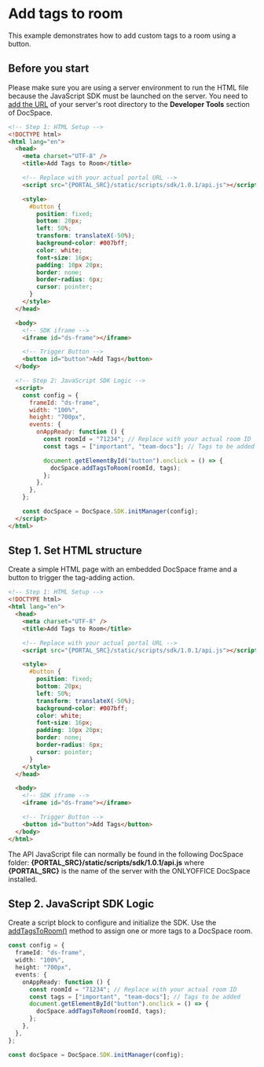 # Add tags to room
This example demonstrates how to add custom tags to a room using a button.

## Before you start
Please make sure you are using a server environment to run the HTML file because the JavaScript SDK must be launched on the server.
You need to [add the URL](../../../get-started/basic-concepts.md#step-1-specifying-the-docspace-url) of your server's root directory to the **Developer Tools** section of DocSpace.

``` html
<!-- Step 1: HTML Setup -->
<!DOCTYPE html>
<html lang="en">
  <head>
    <meta charset="UTF-8" />
    <title>Add Tags to Room</title>

    <!-- Replace with your actual portal URL -->
    <script src="{PORTAL_SRC}/static/scripts/sdk/1.0.1/api.js"></script>

    <style>
      #button {
        position: fixed;
        bottom: 20px;
        left: 50%;
        transform: translateX(-50%);
        background-color: #007bff;
        color: white;
        font-size: 16px;
        padding: 10px 20px;
        border: none;
        border-radius: 6px;
        cursor: pointer;
      }
    </style>
  </head>

  <body>
    <!-- SDK iframe -->
    <iframe id="ds-frame"></iframe>

    <!-- Trigger Button -->
    <button id="button">Add Tags</button>
  </body>

  <!-- Step 2: JavaScript SDK Logic -->
  <script>
    const config = {
      frameId: "ds-frame",
      width: "100%",
      height: "700px",
      events: {
        onAppReady: function () {
          const roomId = "71234"; // Replace with your actual room ID
          const tags = ["important", "team-docs"]; // Tags to be added

          document.getElementById("button").onclick = () => {
            docSpace.addTagsToRoom(roomId, tags);
          };
        },
      },
    };

    const docSpace = DocSpace.SDK.initManager(config);
  </script>
</html>
```

## Step 1. Set HTML structure
Create a simple HTML page with an embedded DocSpace frame and a button to trigger the tag-adding action.

``` html
<!-- Step 1: HTML Setup -->
<!DOCTYPE html>
<html lang="en">
  <head>
    <meta charset="UTF-8" />
    <title>Add Tags to Room</title>

    <!-- Replace with your actual portal URL -->
    <script src="{PORTAL_SRC}/static/scripts/sdk/1.0.1/api.js"></script>

    <style>
      #button {
        position: fixed;
        bottom: 20px;
        left: 50%;
        transform: translateX(-50%);
        background-color: #007bff;
        color: white;
        font-size: 16px;
        padding: 10px 20px;
        border: none;
        border-radius: 6px;
        cursor: pointer;
      }
    </style>
  </head>

  <body>
    <!-- SDK iframe -->
    <iframe id="ds-frame"></iframe>

    <!-- Trigger Button -->
    <button id="button">Add Tags</button>
  </body>
</html>
```

The API JavaScript file can normally be found in the following DocSpace folder: **\{PORTAL_SRC\}/static/scripts/sdk/1.0.1/api.js** where **\{PORTAL_SRC\}** is the name of the server with the ONLYOFFICE DocSpace installed.

## Step 2. JavaScript SDK Logic
Create a script block to configure and initialize the SDK. Use the [addTagsToRoom()](../../../usage-sdk/methods.md#addtagstoroom) method to assign one or more tags to a DocSpace room.

``` ts
const config = {
  frameId: "ds-frame",
  width: "100%",
  height: "700px",
  events: {
    onAppReady: function () {
      const roomId = "71234"; // Replace with your actual room ID
      const tags = ["important", "team-docs"]; // Tags to be added
      document.getElementById("button").onclick = () => {
        docSpace.addTagsToRoom(roomId, tags);
      };
    },
  },
};

const docSpace = DocSpace.SDK.initManager(config);
```